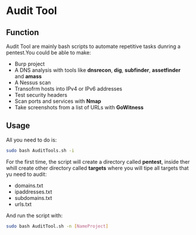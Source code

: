 # Audit Tool

## Function

Audit Tool are mainly bash scripts to automate repetitive tasks dunring a pentest.You could be able to make:

- Burp project
- A DNS analysis with tools like **dnsrecon**, **dig**, **subfinder**, **assetfinder** and **amass**
- A Nessus scan
- Transofrm hosts into IPv4 or IPv6 addresses
- Test security headers
- Scan ports and services with **Nmap**
- Take screenshots from a list of URLs with **GoWitness**

## Usage

All you need to do is:

```bash
sudo bash AuditTools.sh -i
```

For the first time, the script will create a directory called **pentest**, inside ther whill create other directory called **targets** where you will tipe all targets that yu need to audit:

- domains.txt
- ipaddresses.txt
- subdomains.txt
- urls.txt

And run the script with:

```bash
sudo bash AuditTool.sh -n [NameProject]
```
